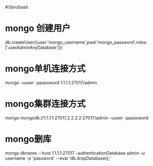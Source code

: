 #!/bin/bash


# mongo 创建用户
db.createUser({user:'mongo_username',pwd:'mongo_password',roles:['userAdminAnyDatabase']})


# mongo单机连接方式
mongo -uuser -ppassword  1.1.1.1:27017/admin


# mongo集群连接方式
mongo mongodb://1.1.1.1:27017,2.2.2.2:27017/admin  -uuser -ppassword


# mongo删库
mongo dbname --host 1.1.1.1:27017 -authenticationDatabase admin -u username -p 'password' --eval 'db.dropDatabase();'
